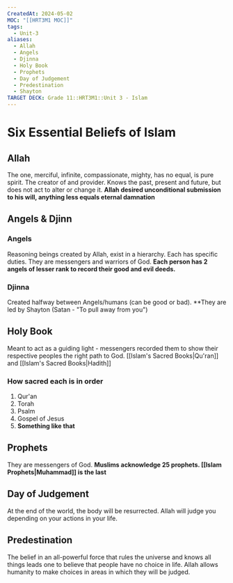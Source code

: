 ```yaml
---
CreatedAt: 2024-05-02
MOC: "[[HRT3M1 MOC]]"
tags:
  - Unit-3
aliases:
  - Allah
  - Angels
  - Djinna
  - Holy Book
  - Prophets
  - Day of Judgement
  - Predestination
  - Shayton
TARGET DECK: Grade 11::HRT3M1::Unit 3 - Islam
---
```

# Six Essential Beliefs of Islam


## Allah
The one, merciful, infinite, compassionate, mighty, has no equal, is pure spirit.  The creator of and provider. Knows the past, present and future, but does not act to alter or change it. **Allah desired unconditional submission to his will, anything less equals eternal damnation**
<!--ID: 1718379549899-->


## Angels  & Djinn
### Angels
Reasoning beings created by Allah, exist in a hierarchy. Each has specific duties. They are messengers and warriors of God. **Each person has 2 angels of lesser rank to record their good and evil deeds.**
<!--ID: 1757893915806-->

### Djinna
Created halfway  between Angels/humans (can be good or bad). **They are led by Shayton (Satan - "To pull away from you")
<!--ID: 1757893915808-->


## Holy Book
Meant to act as a guiding light - messengers recorded them to show their respective peoples the right path to God. [[Islam's Sacred Books|Qu'ran]] and [[Islam's Sacred Books|Hadith]]
<!--ID: 1757893915810-->

### How sacred each is in order
1. Qur'an
2. Torah
3. Psalm
4. Gospel of Jesus
5. **Something like that**
<!--ID: 1757893915812-->

## Prophets
They are messengers of God. **Muslims acknowledge 25 prophets. [[Islam Prophets|Muhammad]] is the last**
<!--ID: 1757893915813-->


## Day of Judgement
At the end of the world, the body will be resurrected. Allah will judge you depending on your actions in your life.
<!--ID: 1757893915815-->


## Predestination
The belief in an all-powerful force that rules the universe and knows all things leads one to believe that people have no choice in life.
Allah allows humanity to make choices in areas in which they will be judged.
<!--ID: 1757893915817-->

